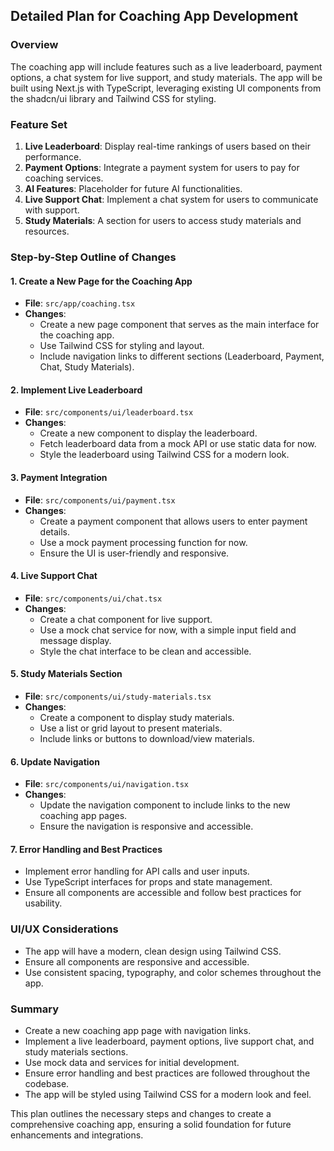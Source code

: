 ## Detailed Plan for Coaching App Development

### Overview
The coaching app will include features such as a live leaderboard, payment options, a chat system for live support, and study materials. The app will be built using Next.js with TypeScript, leveraging existing UI components from the shadcn/ui library and Tailwind CSS for styling.

### Feature Set
1. **Live Leaderboard**: Display real-time rankings of users based on their performance.
2. **Payment Options**: Integrate a payment system for users to pay for coaching services.
3. **AI Features**: Placeholder for future AI functionalities.
4. **Live Support Chat**: Implement a chat system for users to communicate with support.
5. **Study Materials**: A section for users to access study materials and resources.

### Step-by-Step Outline of Changes

#### 1. Create a New Page for the Coaching App
- **File**: `src/app/coaching.tsx`
- **Changes**:
  - Create a new page component that serves as the main interface for the coaching app.
  - Use Tailwind CSS for styling and layout.
  - Include navigation links to different sections (Leaderboard, Payment, Chat, Study Materials).

#### 2. Implement Live Leaderboard
- **File**: `src/components/ui/leaderboard.tsx`
- **Changes**:
  - Create a new component to display the leaderboard.
  - Fetch leaderboard data from a mock API or use static data for now.
  - Style the leaderboard using Tailwind CSS for a modern look.

#### 3. Payment Integration
- **File**: `src/components/ui/payment.tsx`
- **Changes**:
  - Create a payment component that allows users to enter payment details.
  - Use a mock payment processing function for now.
  - Ensure the UI is user-friendly and responsive.

#### 4. Live Support Chat
- **File**: `src/components/ui/chat.tsx`
- **Changes**:
  - Create a chat component for live support.
  - Use a mock chat service for now, with a simple input field and message display.
  - Style the chat interface to be clean and accessible.

#### 5. Study Materials Section
- **File**: `src/components/ui/study-materials.tsx`
- **Changes**:
  - Create a component to display study materials.
  - Use a list or grid layout to present materials.
  - Include links or buttons to download/view materials.

#### 6. Update Navigation
- **File**: `src/components/ui/navigation.tsx`
- **Changes**:
  - Update the navigation component to include links to the new coaching app pages.
  - Ensure the navigation is responsive and accessible.

#### 7. Error Handling and Best Practices
- Implement error handling for API calls and user inputs.
- Use TypeScript interfaces for props and state management.
- Ensure all components are accessible and follow best practices for usability.

### UI/UX Considerations
- The app will have a modern, clean design using Tailwind CSS.
- Ensure all components are responsive and accessible.
- Use consistent spacing, typography, and color schemes throughout the app.

### Summary
- Create a new coaching app page with navigation links.
- Implement a live leaderboard, payment options, live support chat, and study materials sections.
- Use mock data and services for initial development.
- Ensure error handling and best practices are followed throughout the codebase.
- The app will be styled using Tailwind CSS for a modern look and feel.

This plan outlines the necessary steps and changes to create a comprehensive coaching app, ensuring a solid foundation for future enhancements and integrations.
